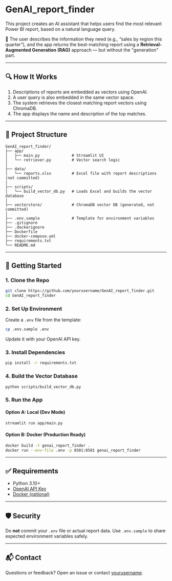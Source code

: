 # GenAI_report_finder

This project creates an AI assistant that helps users find the most relevant Power BI report, based on a natural language query.

🧠 The user describes the information they need (e.g., “sales by region this quarter”), and the app returns the best-matching report using a **Retrieval-Augmented Generation (RAG)** approach — but without the "generation" part.

---

## 🔍 How It Works

1. Descriptions of reports are embedded as vectors using OpenAI.
2. A user query is also embedded in the same vector space.
3. The system retrieves the closest matching report vectors using ChromaDB.
4. The app displays the name and description of the top matches.

---

## 📁 Project Structure

```
GenAI_report_finder/
├── app/
│   ├── main.py              # Streamlit UI
│   └── retriever.py         # Vector search logic
│
├── data/
│   └── reports.xlsx         # Excel file with report descriptions (not committed)
│
├── scripts/
│   └── build_vector_db.py   # Loads Excel and builds the vector database
│
├── vectorstore/             # ChromaDB vector DB (generated, not committed)
│
├── .env.sample              # Template for environment variables
├── .gitignore
├── .dockerignore
├── Dockerfile
├── docker-compose.yml
├── requirements.txt
└── README.md
```

---

## 🚀 Getting Started

### 1. Clone the Repo

```bash
git clone https://github.com/yourusername/GenAI_report_finder.git
cd GenAI_report_finder
```

### 2. Set Up Environment

Create a `.env` file from the template:

```bash
cp .env.sample .env
```

Update it with your OpenAI API key.

### 3. Install Dependencies

```bash
pip install -r requirements.txt
```

### 4. Build the Vector Database

```bash
python scripts/build_vector_db.py
```

### 5. Run the App

#### Option A: Local (Dev Mode)

```bash
streamlit run app/main.py
```

#### Option B: Docker (Production Ready)

```bash
docker build -t genai_report_finder .
docker run --env-file .env -p 8501:8501 genai_report_finder
```

---

## ✅ Requirements

- Python 3.10+
- [OpenAI API Key](https://platform.openai.com/)
- [Docker (optional)](https://www.docker.com/products/docker-desktop/)

---

## 🛡️ Security

Do **not** commit your `.env` file or actual report data. Use `.env.sample` to share expected environment variables safely.

---

## 📬 Contact

Questions or feedback? Open an issue or contact [yourusername](https://github.com/manuelescola).
